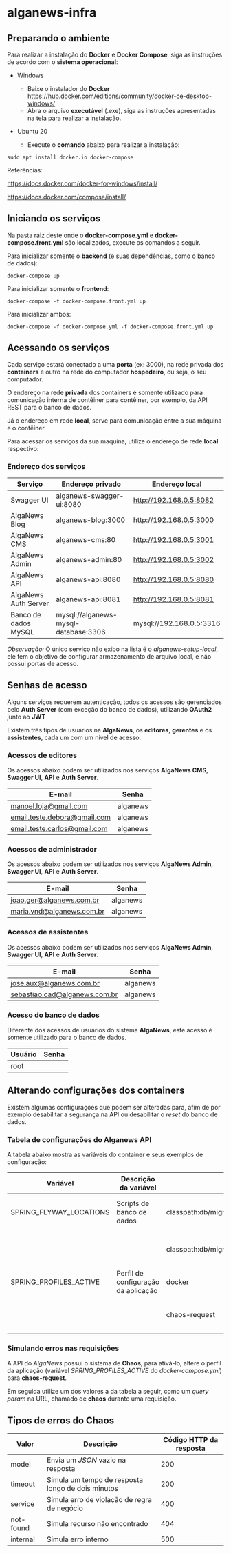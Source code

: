 # alganews-infra

## Preparando o ambiente

Para realizar a instalação do **Docker** e **Docker Compose**, 
siga as instruções de acordo com o **sistema operacional**:

- Windows
  - Baixe o instalador do **Docker** https://hub.docker.com/editions/community/docker-ce-desktop-windows/
  - Abra o arquivo **executável** (.exe), siga as instruções apresentadas na tela para realizar a instalação.
   
- Ubuntu 20
  - Execute o **comando** abaixo para realizar a instalação:
```shell script
sudo apt install docker.io docker-compose
```

Referências:

https://docs.docker.com/docker-for-windows/install/

https://docs.docker.com/compose/install/

## Iniciando os serviços

Na pasta raiz deste onde o **docker-compose.yml** e **docker-compose.front.yml** são localizados, 
execute os comandos a seguir.

Para inicializar somente o **backend** (e suas dependências, como o banco de dados):
```shell script
docker-compose up
```
Para inicializar somente o **frontend**:
```shell script
docker-compose -f docker-compose.front.yml up 
```

Para inicializar ambos:
```shell script
docker-compose -f docker-compose.yml -f docker-compose.front.yml up
```

## Acessando os serviços

Cada serviço estará conectado a uma **porta** (ex: 3000),
na rede privada dos **containers** e outro na rede do computador **hospedeiro**, ou seja, o seu computador.

O endereço na rede **privada** dos containers é somente utilizado para comunicação interna de contêiner para contêiner, 
por exemplo, da API REST para o banco de dados.

Já o endereço em rede **local**, serve para comunicação entre a sua máquina e o contêiner.

Para acessar os serviços da sua maquina, 
utilize o endereço de rede **local** respectivo:

### Endereço dos serviços

| Serviço               | Endereço privado | Endereço local |
| --------------------- | ------------- | ----- |
| Swagger UI   | alganews-swagger-ui:8080 | http://192.168.0.5:8082 |
| AlgaNews Blog   | alganews-blog:3000 | http://192.168.0.5:3000 |
| AlgaNews CMS   | alganews-cms:80 | http://192.168.0.5:3001 |
| AlgaNews Admin   | alganews-admin:80 | http://192.168.0.5:3002 |
| AlgaNews API  | alganews-api:8080 | http://192.168.0.5:8080 |
| AlgaNews Auth Server  | alganews-api:8081 | http://192.168.0.5:8081 |
| Banco de dados MySQL  | mysql://alganews-mysql-database:3306 | mysql://192.168.0.5:3316 |

_Observação:_ O único serviço não exibo na lista é o _alganews-setup-local_, 
ele tem o objetivo de configurar armazenamento de arquivo local, e não possui portas de acesso. 

## Senhas de acesso

Alguns serviços requerem autenticação, todos os acessos são gerenciados pelo **Auth Server** (com exceção do banco de dados),
 utilizando __OAuth2__ junto ao **JWT** 

Existem três tipos de usuários na **AlgaNews**, os **editores**, **gerentes** e os **assistentes**, cada um com um nível de acesso.

### Acessos de editores
Os acessos abaixo podem ser utilizados nos serviços **AlgaNews CMS**, **Swagger UI**, **API** e **Auth Server**.

| E-mail | Senha |
| --- | --- |
| manoel.loja@gmail.com | alganews |
| email.teste.debora@gmail.com | alganews |
| email.teste.carlos@gmail.com | alganews |

### Acessos de administrador
Os acessos abaixo podem ser utilizados nos serviços **AlgaNews Admin**, **Swagger UI**, **API** e **Auth Server**.

| E-mail | Senha |
| --- | --- |
| joao.ger@alganews.com.br | alganews |
| maria.vnd@alganews.com.br | alganews |

### Acessos de assistentes
Os acessos abaixo podem ser utilizados nos serviços **AlgaNews Admin**, **Swagger UI**, **API** e **Auth Server**.

| E-mail | Senha |
| --- | --- |
| jose.aux@alganews.com.br | alganews |
| sebastiao.cad@alganews.com.br | alganews |

### Acesso do banco de dados
Diferente dos acessos de usuários do sistema **AlgaNews**, este acesso é somente utilizado para o banco de dados.

| Usuário | Senha |
| --- | --- |
| root |  |

## Alterando configurações dos containers
Existem algumas configurações que podem ser alteradas para, 
afim de por exemplo desabilitar a segurança na API ou desabilitar o *reset* do banco de dados.

### Tabela de configurações do Alganews API

A tabela abaixo mostra as variáveis do container e seus exemplos de configuração:

| Variável | Descrição da variável | Valor | Descrição da valor |
| --- | --- | --- | --- |
| SPRING_FLYWAY_LOCATIONS | Scripts de banco de dados |  classpath:db/migration,classpath:db/testdata | Configuração do schema do banco com reset | 
| | |  classpath:db/migration | Configuração do schema do banco sem o reset |
| SPRING_PROFILES_ACTIVE | Perfil de configuração da aplicação | docker | Perfil padrão | 
|  | | chaos-request | Perfil para utilização do Chaos nos requests |  


### Simulando erros nas requisições
A API do *AlgaNews* possui o sistema de **Chaos**, 
para ativá-lo, altere o perfil da aplicação (variável *SPRING_PROFILES_ACTIVE* do *docker-compose.yml*) para **chaos-request**.

Em seguida utilize um dos valores a da tabela a seguir, como um *query param* na URL, chamado de **chaos** durante uma requisição.

## Tipos de erros do Chaos
| Valor | Descrição | Código HTTP da resposta |
| ----- | --------- | ----------------------- |
| model | Envia um *JSON* vazio na resposta | 200 |
| timeout | Simula um tempo de resposta longo de dois minutos  | 200 |
| service | Simula erro de violação de regra de negócio | 400 |
| not-found | Simula recurso não encontrado | 404 |
| internal | Simula erro interno | 500 |

